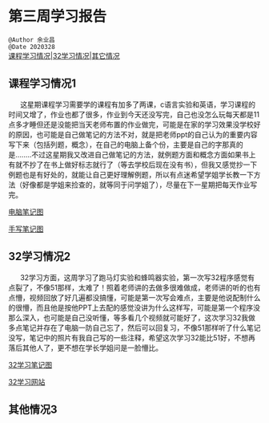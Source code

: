 # 第三周学习报告  
`@Author 余业昌`  
`@Date 2020328`  
[课程学习情况](#1)|[32学习情况](#2)|[其它情况](#3)


## <a id='1'>课程学习情况1</a> 
&nbsp;&nbsp;&nbsp;&nbsp;&nbsp;&nbsp;这星期课程学习需要学的课程有加多了两课，c语言实验和英语，学习课程的时间又增了，作业也都了很多，作业到今天还没写完，自己也没怎么玩每天都是11点多才睡但还是没能把当天老师布置的作业做完，可能是在家的学习效果没学校好的原因，也可能是自己做笔记的方法不对，就是把老师ppt的自己认为的重要内容写下来（包括列题，概念），在自己的电脑上备个份，主要是自己的字那真的是........不过这星期我又改进自己做笔记的方法，就例题方面和概念方面如果书上有就不抄了在书上做好标志就行了（等去学校后现在没有书），但我又感觉抄一下例题也是有好处的，就能让自己更好理解例题，所以有点迷希望学姐学长教一下方法（好像都是学姐来捡查的，就等同于问学姐了），尽量在下一星期把每天作业写完。

[电脑笔记图](http://note.youdao.com/noteshare?id=e92ba0aedf0db3d5cd67a84f6c5a8dbe)

[手写笔记图](http://note.youdao.com/noteshare?id=0213f6b6c23e3ee7f3b9dbae0f0ee39b)

## <a id='2'>32学习情况2</a> 
&nbsp;&nbsp;&nbsp;&nbsp;&nbsp;&nbsp;32学习方面，这周学习了跑马灯实验和蜂鸣器实验，第一次写32程序感觉有点裂了，不像51那样，太难了！照着老师讲的去做多很难做成，老师讲的听的也有点懵，视频回放了好几遍都没搞懂，可能是第一次写会难点，主要是他说配制什么的很懵，而且他是按他PPT上去配的感觉没讲为什么这样写，可能是第一个程序没那么深入，也可能是自己没听懂，等多看几个视频就可能好了，这次学习32我做多点笔记并存在了电脑一防自己忘了，然后可以回复习，不像51那样听了什么笔记没写，笔记中的照片有我自己写的一些注释，希望这次学习32能比51好，不想再落后其他人了，更不想在学长学姐问是一脸懵比。

[32学习笔记图](http://note.youdao.com/noteshare?id=34e4e5e22ee0c1c47c5726b23952ac32)

[32学习网站](https://www.yuanzige.com/course/detail/50081)

## <a id='3'>其他情况3</a> 


